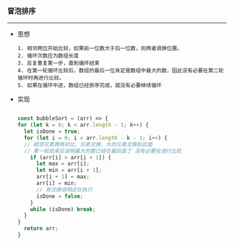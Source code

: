 
### 冒泡排序
***

  - 思想

        1. 相邻两位开始比较，如果前一位数大于后一位数，则两者调换位置。 
        2. 循环次数应为数组长度
        3. 反复重复第一步，直到循环结束
        4. 在第一轮循环比较后，数组的最后一位肯定是数组中最大的数，因此没有必要在第二轮循环时再进行比较。
        5. 如果在循环中途，数组已经排序完成，就没有必要继续循环


  - 实现

    ```js

    const bubbleSort = (arr) => {
    for (let k = 0; k < arr.length - 1; k++) {
      let isDone = true;
      for (let i = 0; i < arr.length - k - 1; i++) {
      // 相邻元素两两对比，元素交换，大的元素交换到后面
      // 第一轮结束后说明最大的数已经在最后面了 没有必要在进行比较
        if (arr[i] > arr[i + 1]) {
          let max = arr[i];
          let min = arr[i + 1];
          arr[i + 1] = max;
          arr[i] = min;
          // 有交换说明还在执行
          isDone = false;
        }
        while (isDone) break;
      }
    }
      return arr;
    }

    ```
